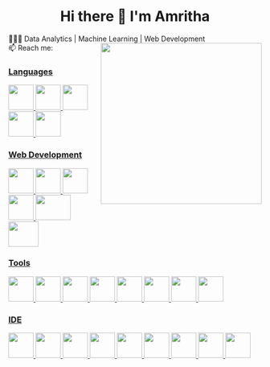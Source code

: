 
<h1 align="center"> Hi there 👋 I'm Amritha</a> </h1>

👨🏻‍💻 Data Analytics | Machine Learning | Web Development  <img height="320" width="320" src="https://creazilla-store.fra1.digitaloceanspaces.com/cliparts/1998567/coding-svg-clipart-md.png" min-width="350px" max-width="350px" width="350px" align="right"><br>
📫 Reach me: <a href="linkedin.com/in/amritha174/" target="blank"><img align="center" src="https://raw.githubusercontent.com/rahuldkjain/github-profile-readme-generator/master/src/images/icons/Social/linked-in-alt.svg" height="12" width="26" /><br>

<!-- https://www.pngarts.com/files/3/Technology-Free-PNG-Image.png -->

### Languages
<img height="50" width="50" src="https://img.icons8.com/color/48/000000/python.png" />  <img height="50" width="50" src="https://img.icons8.com/color/48/000000/java-coffee-cup-logo.png" />  <img height="50" width="50" src="https://img.icons8.com/color/48/000000/mysql-logo.png"/>  <img height="50" width="50" src="https://img.icons8.com/color/48/000000/c-plus-plus-logo.png" />  <img height="50" width="50" src="https://img.icons8.com/color/48/000000/c-programming.png" />  

### Web Development
<img height="50" width="50" src="https://img.icons8.com/color/48/000000/html-5.png" />  <img height="50" width="50" src="https://img.icons8.com/color/48/000000/css3.png" />  <img height="50" width="50" src="https://img.icons8.com/color/48/000000/javascript.png"/>  <img height="50" width="50" src="https://img.icons8.com/color/48/000000/react-native.png"/>  <img height="50" width="70" src="https://logos-download.com/wp-content/uploads/2016/09/Node_logo_NodeJS.png"/>  <img height="50" width="60" src="https://www.iexcel-technologies.com/wp-content/uploads/2020/03/django-logo.png"/>

### Tools 
 <img height="50" width="50" src="https://upload.wikimedia.org/wikipedia/commons/thumb/c/cf/New_Power_BI_Logo.svg/1200px-New_Power_BI_Logo.svg.png"/> <img height="50" width="50" src="https://icon.icepanel.io/Technology/svg/Postman.svg"/> <img height="50" width="50" src="https://icon.icepanel.io/Technology/svg/Git.svg"/> <img height="50" src="https://icon.icepanel.io/Technology/png-shadow-512/GitHub-Codespaces.png" /> <img height="50" src="https://www.wkhub.com/wp-content/cache/thumbnails/2018/05/StarUML-560x420-c.png" /> <img height="50" src="https://brandlogovector.com/wp-content/uploads/2022/02/Canva-App-Logo.png" /> <img height="50" src="https://icon.icepanel.io/Technology/svg/MATLAB.svg" />  <img height="50" src="https://img.icons8.com/color/480/null/notion--v1.png" /> 

### IDE 
<img height="50" width="50" src="https://img.icons8.com/color/48/000000/visual-studio-code-2019.png"/>  <img height="50" width="50" src="https://docs.sublimetext.io/logo.svg"/>  <img height="50" width="50" src="https://pydata.org/wp-content/uploads/2016/07/jupyter-logo-300.png"/> <img height="50" width="50" src="https://freepngimg.com/download/ubuntu/76636-icons-boxing-virtual-machine-computer-operating-systems.png"/> <img height="50" width="50" src="https://brandslogos.com/wp-content/uploads/images/gitlab-logo.png"/> <img height="50" width="50" src="https://www.themachinelearners.com/wp-content/uploads/2020/05/colab_favicon_256px.png"/> <img height="50" width="50" src="https://img.icons8.com/color/48/000000/pycharm.png"/> <img height="50" width="50" src="https://apps.pardus.org.tr/files/appicons/apache-netbeans.svg"/> <img height="50" width="50" src="https://icon.icepanel.io/Technology/svg/SQL-Developer.svg"/> 


